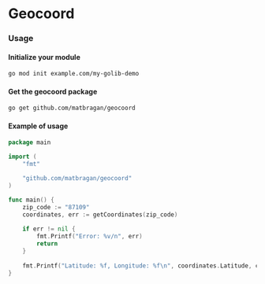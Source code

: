 # Geocoord

### Usage
#### Initialize your module
```sh
go mod init example.com/my-golib-demo
```

#### Get the geocoord package
```sh
go get github.com/matbragan/geocoord
```

#### Example of usage
```go
package main

import (
    "fmt"

    "github.com/matbragan/geocoord"
)

func main() {
    zip_code := "87109"
    coordinates, err := getCoordinates(zip_code)
    
    if err != nil {
        fmt.Printf("Error: %v/n", err)
        return
    }
    
    fmt.Printf("Latitude: %f, Longitude: %f\n", coordinates.Latitude, coordinates.Longitude)
}
```
